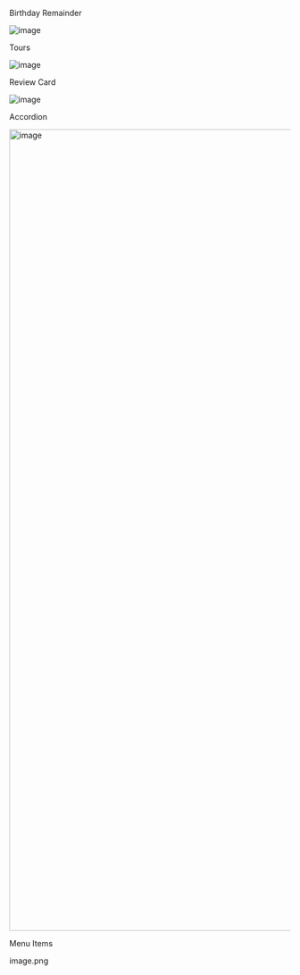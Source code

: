 Birthday Remainder

![image](https://user-images.githubusercontent.com/46339443/182319612-18149d02-14e7-4d5a-a4dc-c64df405044f.png)


Tours 

![image](https://user-images.githubusercontent.com/46339443/182361329-3d0b3d49-0b44-4400-a7bb-b32774793d89.png)


Review Card

![image](https://user-images.githubusercontent.com/46339443/182382299-24d52c73-f936-4537-9087-d94ea5a8ff03.png)


Accordion 

<img width="1435" alt="image" src="https://user-images.githubusercontent.com/46339443/212465753-635e8135-2414-464f-aed7-f2b8e35bc90c.png">


Menu Items

image.png
